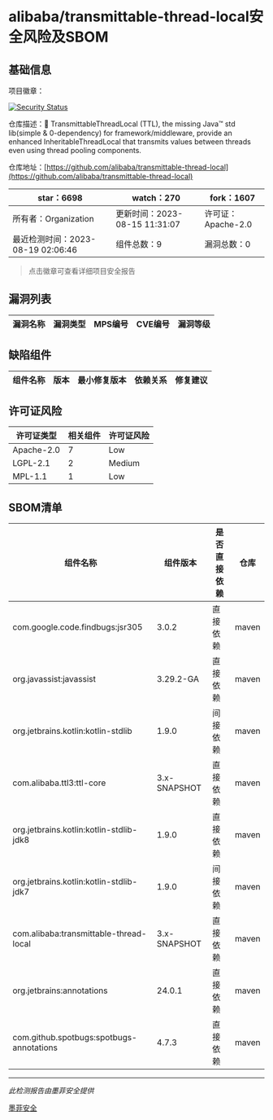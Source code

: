 # alibaba/transmittable-thread-local安全风险及SBOM

## 基础信息

项目徽章：

[![Security Status](https://www.murphysec.com/platform3/v31/badge/1692598692089716736.svg)](https://www.murphysec.com/console/report/1692598691670286336/1692598692089716736)

仓库描述：📌 TransmittableThreadLocal (TTL), the missing Java™ std lib(simple & 0-dependency) for framework/middleware, provide an enhanced InheritableThreadLocal that transmits values between threads even using thread pooling components.

仓库地址：[https://github.com/alibaba/transmittable-thread-local](https://github.com/alibaba/transmittable-thread-local)

| star：6698 | watch：270 | fork：1607 |
| ----------- | -------------- | ------------ |
| 所有者：Organization | 更新时间：2023-08-15 11:31:07 | 许可证：Apache-2.0 |
| 最近检测时间：2023-08-19 02:06:46 | 组件总数：9 | 漏洞总数：0 |

> 点击徽章可查看详细项目安全报告



## 漏洞列表

| 漏洞名称 | 漏洞类型 | MPS编号 | CVE编号 | 漏洞等级 |
| ------- | ------ | ------- | ------ | ----- |





## 缺陷组件

| 组件名称 | 版本 | 最小修复版本 | 依赖关系 | 修复建议 |
| -------- | ---- | ------------ | -------- | -------- |





## 许可证风险

| 许可证类型 | 相关组件 | 许可证风险 |
| ---------- | -------- | ---------- |
|Apache-2.0|7|Low|
|LGPL-2.1|2|Medium|
|MPL-1.1|1|Low|




## SBOM清单

| 组件名称 | 组件版本 | 是否直接依赖 | 仓库 |
| -------- | -------- | ------------ | ---- |
|com.google.code.findbugs:jsr305|3.0.2|直接依赖|maven|
|org.javassist:javassist|3.29.2-GA|直接依赖|maven|
|org.jetbrains.kotlin:kotlin-stdlib|1.9.0|间接依赖|maven|
|com.alibaba.ttl3:ttl-core|3.x-SNAPSHOT|直接依赖|maven|
|org.jetbrains.kotlin:kotlin-stdlib-jdk8|1.9.0|直接依赖|maven|
|org.jetbrains.kotlin:kotlin-stdlib-jdk7|1.9.0|间接依赖|maven|
|com.alibaba:transmittable-thread-local|3.x-SNAPSHOT|直接依赖|maven|
|org.jetbrains:annotations|24.0.1|直接依赖|maven|
|com.github.spotbugs:spotbugs-annotations|4.7.3|直接依赖|maven|


------

*此检测报告由墨菲安全提供*

[墨菲安全](www.murphysec.com)